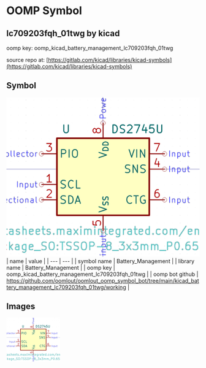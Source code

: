 # OOMP Symbol  
## lc709203fqh_01twg  by kicad  
  
oomp key: oomp_kicad_battery_management_lc709203fqh_01twg  
  
source repo at: [https://gitlab.com/kicad/libraries/kicad-symbols](https://gitlab.com/kicad/libraries/kicad-symbols)  
## Symbol  
  
[![working.png](working_600.png)](working.png)  
| name | value | 
| --- | --- | 
| symbol name | Battery_Management | 
| library name | Battery_Management | 
| oomp key | oomp_kicad_battery_management_lc709203fqh_01twg | 
| oomp bot github | https://github.com/oomlout/oomlout_oomp_symbol_bot/tree/main/kicad_battery_management_lc709203fqh_01twg/working | 
## Images  
  
[![working.png](working_140.png)](working.png)  
